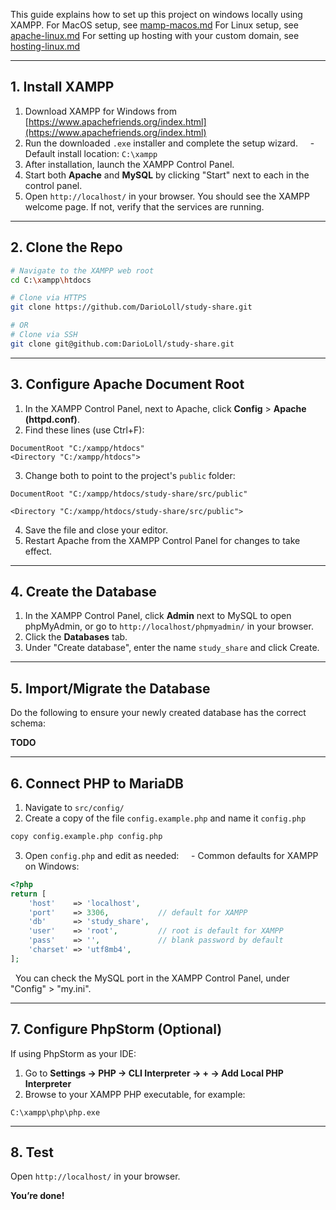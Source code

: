 This guide explains how to set up this project on windows locally using XAMPP.
For MacOS setup, see [mamp-macos.md](mamp-macos.md)
For Linux setup, see [apache-linux.md](apache-linux.md)
For setting up hosting with your custom domain, see [hosting-linux.md](hosting-linux.md)

---
## 1. Install XAMPP

1. Download XAMPP for Windows from [https://www.apachefriends.org/index.html](https://www.apachefriends.org/index.html)
2. Run the downloaded `.exe` installer and complete the setup wizard.
    - Default install location: `C:\xampp`
3. After installation, launch the XAMPP Control Panel.
4. Start both ****Apache**** and ****MySQL**** by clicking "Start" next to each in the control panel.
5. Open `http://localhost/` in your browser. You should see the XAMPP welcome page. If not, verify that the services are running.

---
## 2. Clone the Repo

```bash
# Navigate to the XAMPP web root
cd C:\xampp\htdocs 

# Clone via HTTPS
git clone https://github.com/DarioLoll/study-share.git

# OR
# Clone via SSH
git clone git@github.com:DarioLoll/study-share.git
```

---
## 3. Configure Apache Document Root

1. In the XAMPP Control Panel, next to Apache, click ****Config**** > ****Apache (httpd.conf)****.
2. Find these lines (use Ctrl+F):
```
DocumentRoot "C:/xampp/htdocs"
<Directory "C:/xampp/htdocs">
```
3. Change both to point to the project's `public` folder:
```
DocumentRoot "C:/xampp/htdocs/study-share/src/public"

<Directory "C:/xampp/htdocs/study-share/src/public">
```
4. Save the file and close your editor.
5. Restart Apache from the XAMPP Control Panel for changes to take effect.

---
## 4. Create the Database

1. In the XAMPP Control Panel, click ****Admin**** next to MySQL to open phpMyAdmin, or go to `http://localhost/phpmyadmin/` in your browser.
2. Click the ****Databases**** tab.
3. Under "Create database", enter the name `study_share` and click Create.

---
## 5. Import/Migrate the Database

Do the following to ensure your newly created database has the correct schema:

****TODO****

---
## 6. Connect PHP to MariaDB

1. Navigate to `src/config/`
2. Create a copy of the file `config.example.php` and name it `config.php`
```bash
copy config.example.php config.php
```
3. Open `config.php` and edit as needed:
    - Common defaults for XAMPP on Windows:
```php
<?php
return [
    'host'    => 'localhost',
    'port'    => 3306,           // default for XAMPP
    'db'      => 'study_share',
    'user'    => 'root',         // root is default for XAMPP
    'pass'    => '',             // blank password by default
    'charset' => 'utf8mb4',
];
```
  You can check the MySQL port in the XAMPP Control Panel, under "Config" > "my.ini".

---
## 7. Configure PhpStorm (Optional)

If using PhpStorm as your IDE:
1. Go to ****Settings → PHP → CLI Interpreter → + → Add Local PHP Interpreter****
2. Browse to your XAMPP PHP executable, for example:
```
C:\xampp\php\php.exe
```

---
## 8. Test

Open `http://localhost/` in your browser.

****You’re done!****